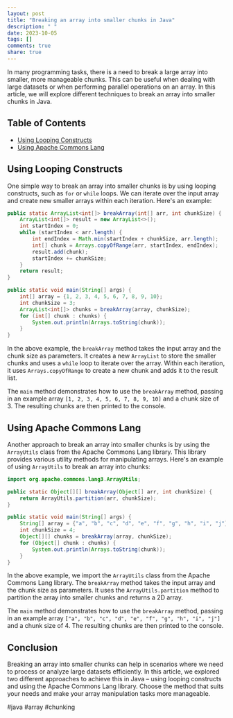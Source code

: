 ```yaml
---
layout: post
title: "Breaking an array into smaller chunks in Java"
description: " "
date: 2023-10-05
tags: []
comments: true
share: true
---
```


In many programming tasks, there is a need to break a large array into smaller, more manageable chunks. This can be useful when dealing with large datasets or when performing parallel operations on an array. In this article, we will explore different techniques to break an array into smaller chunks in Java.

## Table of Contents
- [Using Looping Constructs](#using-looping-constructs)
- [Using Apache Commons Lang](#using-apache-commons-lang)

## Using Looping Constructs
One simple way to break an array into smaller chunks is by using looping constructs, such as `for` or `while` loops. We can iterate over the input array and create new smaller arrays within each iteration. Here's an example:

```java
public static ArrayList<int[]> breakArray(int[] arr, int chunkSize) {
    ArrayList<int[]> result = new ArrayList<>();
    int startIndex = 0;
    while (startIndex < arr.length) {
        int endIndex = Math.min(startIndex + chunkSize, arr.length);
        int[] chunk = Arrays.copyOfRange(arr, startIndex, endIndex);
        result.add(chunk);
        startIndex += chunkSize;
    }
    return result;
}

public static void main(String[] args) {
    int[] array = {1, 2, 3, 4, 5, 6, 7, 8, 9, 10};
    int chunkSize = 3;
    ArrayList<int[]> chunks = breakArray(array, chunkSize);
    for (int[] chunk : chunks) {
        System.out.println(Arrays.toString(chunk));
    }
}
```

In the above example, the `breakArray` method takes the input array and the chunk size as parameters. It creates a new `ArrayList` to store the smaller chunks and uses a `while` loop to iterate over the array. Within each iteration, it uses `Arrays.copyOfRange` to create a new chunk and adds it to the result list.

The `main` method demonstrates how to use the `breakArray` method, passing in an example array `[1, 2, 3, 4, 5, 6, 7, 8, 9, 10]` and a chunk size of 3. The resulting chunks are then printed to the console.

## Using Apache Commons Lang

Another approach to break an array into smaller chunks is by using the `ArrayUtils` class from the Apache Commons Lang library. This library provides various utility methods for manipulating arrays. Here's an example of using `ArrayUtils` to break an array into chunks:

```java
import org.apache.commons.lang3.ArrayUtils;

public static Object[][] breakArray(Object[] arr, int chunkSize) {
    return ArrayUtils.partition(arr, chunkSize);
}

public static void main(String[] args) {
    String[] array = {"a", "b", "c", "d", "e", "f", "g", "h", "i", "j"};
    int chunkSize = 4;
    Object[][] chunks = breakArray(array, chunkSize);
    for (Object[] chunk : chunks) {
        System.out.println(Arrays.toString(chunk));
    }
}
```

In the above example, we import the `ArrayUtils` class from the Apache Commons Lang library. The `breakArray` method takes the input array and the chunk size as parameters. It uses the `ArrayUtils.partition` method to partition the array into smaller chunks and returns a 2D array.

The `main` method demonstrates how to use the `breakArray` method, passing in an example array `["a", "b", "c", "d", "e", "f", "g", "h", "i", "j"]` and a chunk size of 4. The resulting chunks are then printed to the console.

## Conclusion
Breaking an array into smaller chunks can help in scenarios where we need to process or analyze large datasets efficiently. In this article, we explored two different approaches to achieve this in Java – using looping constructs and using the Apache Commons Lang library. Choose the method that suits your needs and make your array manipulation tasks more manageable.

#java #array #chunking